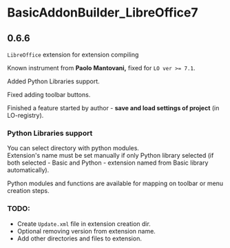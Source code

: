 # BasicAddonBuilder_LibreOffice7 

## 0.6.6

`LibreOffice` extension for extension compiling  

Known instrument from **Paolo Mantovani,** fixed for `LO ver >= 7.1`.

Added Python Libraries support.  

Fixed adding toolbar buttons.

Finished a feature started by author - **save and load settings of project** (in LO-registry).

### Python Libraries support

You can select directory with python modules.  
Extension's name must be set manually if only Python library selected (if both selected - Basic and Python - extension named from Basic library automatically).

Python modules and functions are available for mapping on toolbar or menu creation steps.


### TODO: 
- Create `Update.xml` file in extension creation dir.
- Optional removing version from extension name.  
- Add other directories and files to extension.
